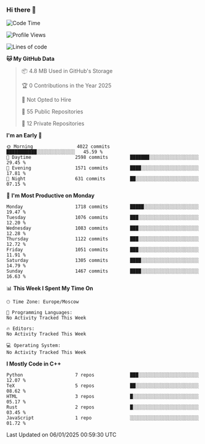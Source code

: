 ### Hi there 👋

<!--
**SemenMartynov/SemenMartynov** is a ✨ _special_ ✨ repository because its `README.md` (this file) appears on your GitHub profile.

Here are some ideas to get you started:

- 🔭 I’m currently working on ...
- 🌱 I’m currently learning ...
- 👯 I’m looking to collaborate on ...
- 🤔 I’m looking for help with ...
- 💬 Ask me about ...
- 📫 How to reach me: ...
- 😄 Pronouns: ...
- ⚡ Fun fact: ...
-->

<!--START_SECTION:waka-->
![Code Time](http://img.shields.io/badge/Code%20Time-0%20secs-blue)

![Profile Views](http://img.shields.io/badge/Profile%20Views-0-blue)

![Lines of code](https://img.shields.io/badge/From%20Hello%20World%20I%27ve%20Written-7.6%20million%20lines%20of%20code-blue)

**🐱 My GitHub Data** 

> 📦 4.8 MB Used in GitHub's Storage 
 > 
> 🏆 0 Contributions in the Year 2025
 > 
> 🚫 Not Opted to Hire
 > 
> 📜 55 Public Repositories 
 > 
> 🔑 12 Private Repositories 
 > 
**I'm an Early 🐤** 

```text
🌞 Morning                4022 commits        ███████████░░░░░░░░░░░░░░   45.59 % 
🌆 Daytime                2598 commits        ███████░░░░░░░░░░░░░░░░░░   29.45 % 
🌃 Evening                1571 commits        ████░░░░░░░░░░░░░░░░░░░░░   17.81 % 
🌙 Night                  631 commits         ██░░░░░░░░░░░░░░░░░░░░░░░   07.15 % 
```
📅 **I'm Most Productive on Monday** 

```text
Monday                   1718 commits        █████░░░░░░░░░░░░░░░░░░░░   19.47 % 
Tuesday                  1076 commits        ███░░░░░░░░░░░░░░░░░░░░░░   12.20 % 
Wednesday                1083 commits        ███░░░░░░░░░░░░░░░░░░░░░░   12.28 % 
Thursday                 1122 commits        ███░░░░░░░░░░░░░░░░░░░░░░   12.72 % 
Friday                   1051 commits        ███░░░░░░░░░░░░░░░░░░░░░░   11.91 % 
Saturday                 1305 commits        ████░░░░░░░░░░░░░░░░░░░░░   14.79 % 
Sunday                   1467 commits        ████░░░░░░░░░░░░░░░░░░░░░   16.63 % 
```


📊 **This Week I Spent My Time On** 

```text
🕑︎ Time Zone: Europe/Moscow

💬 Programming Languages: 
No Activity Tracked This Week

🔥 Editors: 
No Activity Tracked This Week

💻 Operating System: 
No Activity Tracked This Week
```

**I Mostly Code in C++** 

```text
Python                   7 repos             ███░░░░░░░░░░░░░░░░░░░░░░   12.07 % 
TeX                      5 repos             ██░░░░░░░░░░░░░░░░░░░░░░░   08.62 % 
HTML                     3 repos             █░░░░░░░░░░░░░░░░░░░░░░░░   05.17 % 
Rust                     2 repos             █░░░░░░░░░░░░░░░░░░░░░░░░   03.45 % 
JavaScript               1 repo              ░░░░░░░░░░░░░░░░░░░░░░░░░   01.72 % 
```




 Last Updated on 06/01/2025 00:59:30 UTC
<!--END_SECTION:waka-->